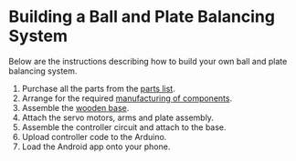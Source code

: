 Building a Ball and Plate Balancing System
==========================================

Below are the instructions describing how to build your own ball and plate balancing system.

1. Purchase all the parts from the [parts list](Parts.md).
2. Arrange for the required [manufacturing of components](Manufacturing.md).
3. Assemble the [wooden base](WoodenBase.md).
4. Attach the servo motors, arms and plate assembly.
5. Assemble the controller circuit and attach to the base.
6. Upload controller code to the Arduino.
7. Load the Android app onto your phone.
